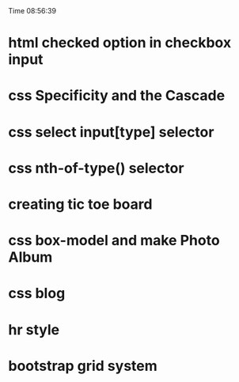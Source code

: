 <!-- Day 01 -->  Time 08:56:39
# html checked option in checkbox input 
# css  Specificity and the Cascade
# css select input[type] selector
# css nth-of-type() selector
# creating tic toe board
# css box-model and make Photo Album
# css blog
# hr style
# bootstrap grid system
